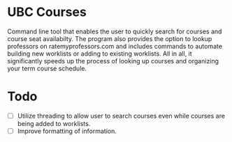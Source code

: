# UBC Courses
Command line tool that enables the user to quickly search for courses and course seat availabilty. The program also provides the option to lookup professors on ratemyprofessors.com and includes commands to automate building new worklists or adding to existing worklists. All in all, it significantly speeds up the process of looking up courses and organizing your term course schedule.

# Todo
- [ ] Utilize threading to allow user to search courses even while courses are being added to worklists.
- [ ] Improve formatting of information.
